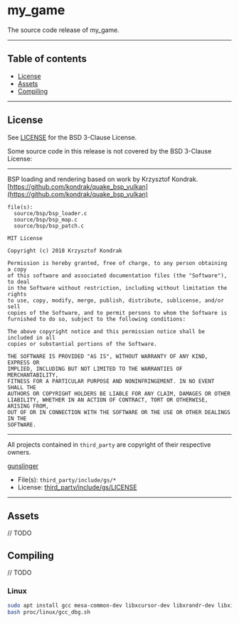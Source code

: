 # my_game

The source code release of my_game.

---

## Table of contents

- [License](#License)
- [Assets](#Assets)
- [Compiling](#Compiling)

---

## License

See [LICENSE](LICENSE) for the BSD 3-Clause License.

Some source code in this release is not covered by the BSD 3-Clause License:

---

BSP loading and rendering based on work by Krzysztof Kondrak.
[https://github.com/kondrak/quake_bsp_vulkan](https://github.com/kondrak/quake_bsp_vulkan)

```
file(s):
  source/bsp/bsp_loader.c
  source/bsp/bsp_map.c
  source/bsp/bsp_patch.c
```

```
MIT License

Copyright (c) 2018 Krzysztof Kondrak

Permission is hereby granted, free of charge, to any person obtaining a copy
of this software and associated documentation files (the "Software"), to deal
in the Software without restriction, including without limitation the rights
to use, copy, modify, merge, publish, distribute, sublicense, and/or sell
copies of the Software, and to permit persons to whom the Software is
furnished to do so, subject to the following conditions:

The above copyright notice and this permission notice shall be included in all
copies or substantial portions of the Software.

THE SOFTWARE IS PROVIDED "AS IS", WITHOUT WARRANTY OF ANY KIND, EXPRESS OR
IMPLIED, INCLUDING BUT NOT LIMITED TO THE WARRANTIES OF MERCHANTABILITY,
FITNESS FOR A PARTICULAR PURPOSE AND NONINFRINGEMENT. IN NO EVENT SHALL THE
AUTHORS OR COPYRIGHT HOLDERS BE LIABLE FOR ANY CLAIM, DAMAGES OR OTHER
LIABILITY, WHETHER IN AN ACTION OF CONTRACT, TORT OR OTHERWISE, ARISING FROM,
OUT OF OR IN CONNECTION WITH THE SOFTWARE OR THE USE OR OTHER DEALINGS IN THE
SOFTWARE.
```

---

All projects contained in `third_party` are copyright of their respective owners.

[gunslinger](https://github.com/MrFrenik/gunslinger)

- File(s): `third_party/include/gs/*`
- License: [third_party/include/gs/LICENSE](third_party/include/gs/LICENSE)

---

## Assets

// TODO

## Compiling

// TODO

### Linux

```sh
sudo apt install gcc mesa-common-dev libxcursor-dev libxrandr-dev libxinerama-dev libxi-dev
bash proc/linux/gcc_dbg.sh
```
